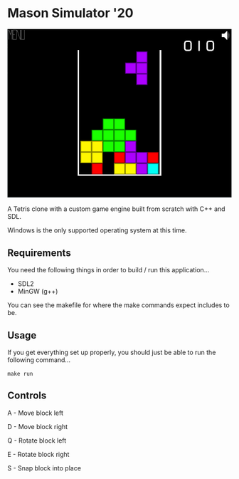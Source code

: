 # Mason Simulator '20

![Image](resources/screenshots/screen.png)

A Tetris clone with a custom game engine built from scratch with C++ and SDL.

Windows is the only supported operating system at this time.

## Requirements

You need the following things in order to build / run this application...

- SDL2
- MinGW (g++)

You can see the makefile for where the make commands expect includes to be.

## Usage

If you get everything set up properly, you should just be able to run the following command...

```
make run
```

## Controls

A - Move block left

D - Move block right

Q - Rotate block left

E - Rotate block right

S - Snap block into place
